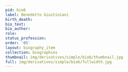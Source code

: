 ```yaml
---
pid: bio6
label: Benedetto Giustiniani
birth_death:
bio_text:
bio_author:
role:
status_profession:
order: '05'
layout: biography_item
collection: biographies
thumbnail: img/derivatives/simple/bio6/thumbnail.jpg
full: img/derivatives/simple/bio6/fullwidth.jpg
---
```

